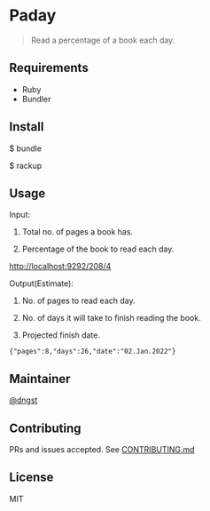 # Paday

> Read a percentage of a book each day.

## Requirements

- Ruby
- Bundler

## Install

$ bundle

$ rackup

## Usage

Input:

1. Total no. of pages a book has.

2. Percentage of the book to read each day.

[http://localhost:9292/208/4](http://localhost:9292/208/4)

Output(Estimate):

1. No. of pages to read each day.

2. No. of days it will take to finish reading the book.

3. Projected finish date.

```
{"pages":8,"days":26,"date":"02.Jan.2022"}
```

## Maintainer

[@dngst](https://github.com/dngst)

## Contributing

PRs and issues accepted. See [CONTRIBUTING.md](./CONTRIBUTING.md)

## License

MIT
